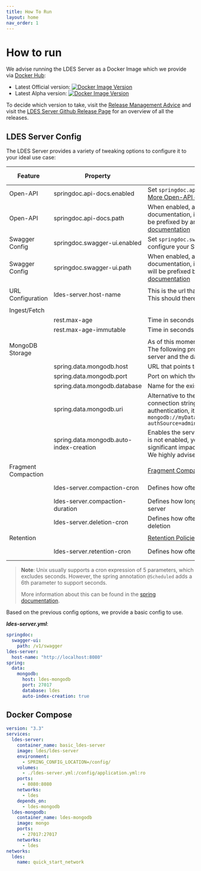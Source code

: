 ```yaml
---
title: How To Run
layout: home
nav_order: 1
---
```


# How to run

We advise running the LDES Server as a Docker Image which we provide
via [Docker Hub](https://hub.docker.com/r/ldes/ldes-server/):

* Latest Official
  version: [![Docker Image Version](https://img.shields.io/docker/v/ldes/ldes-server/latest)](https://hub.docker.com/r/ldes/ldes-server/tags)
* Latest Alpha
  version: [![Docker Image Version](https://img.shields.io/docker/v/ldes/ldes-server)](https://hub.docker.com/r/ldes/ldes-server/tags)

To decide which version to take, visit
the [Release Management Advice](https://informatievlaanderen.github.io/VSDS-Tech-Docs/release/Release_Management#which-version-should-i-use)
and visit the [LDES Server Github Release Page](https://github.com/Informatievlaanderen/VSDS-LDESServer4J/releases/) for
an overview of all the releases.

## LDES Server Config

The LDES Server provides a variety of tweaking options to configure it to your ideal use case:

| Feature             | Property                                | Description                                                                                                                                                                                                                                                                                                      | Default Value |
|---------------------|-----------------------------------------|------------------------------------------------------------------------------------------------------------------------------------------------------------------------------------------------------------------------------------------------------------------------------------------------------------------|---------------|
| Open-API            | springdoc.api-docs.enabled              | Set `springdoc.api-docs.enabled: true` to enable Open API documentation. [More Open-API documentation](https://springdoc.org/#properties) |               |
| Open-API            | springdoc.api-docs.path                 | When enabled, a url needs to be configured that points to the Open API documentation, i.e. `springdoc.api-docs.path: /v1/api-docs`. Note that this will be prefixed by an optional `server.servlet.context-path`. [More Open-API documentation](https://springdoc.org/#properties)  |               |
| Swagger Config      | springdoc.swagger-ui.enabled            | Set `springdoc.swagger-ui.enabled: true` to enable a Swagger API to easily configure your Streams. [More Swagger UI documentation](https://springdoc.org/#swagger-ui-properties) |               |
| Swagger Config       | springdoc.swagger-ui.path               | When enabled, a url needs to be configured that points to the Swagger documentation, i.e. `springdoc.swagger-ui.path: /v1/api-docs`. Note that this will be prefixed by an optional `server.servlet.context-path`. [More Swagger UI documentation](https://springdoc.org/#swagger-ui-properties)  |               |
|                     |                                         |                                                                                                                                                                                                                                                                                                                  |               |
| URL Configuration   | ldes-server.host-name                   | This is the url that will be used throughout the fragment names. <br>This should therefor point to a publicly available url.                                                                                                                                                                                     |               |
|                     | 
| Ingest/Fetch        | 
|                     | rest.max-age                            | Time in seconds that a mutable fragment can be considered up-to-date                                                                                                                                                                                                                                             | 60            |
|                     | rest.max-age-immutable                  | Time in seconds that an immutable fragment should not be refreshed                                                                                                                                                                                                                                               | 604800        |
|                     |                                         |                                                                                                                                                                                                                                                                                                                  |               |
| MongoDB Storage     |                                         | As of this moment the LDES Server only supports a MongoDB implementation. <br> The following properties have to be set to provide connectivity between the server and the database                                                                                                                               |               |
|                     | spring.data.mongodb.host                | URL that points to the MongoDB server                                                                                                                                                                                                                                                                            |               |
|                     | spring.data.mongodb.port                | Port on which the MongoDB server runs                                                                                                                                                                                                                                                                            |               |
|                     | spring.data.mongodb.database            | Name for the existing or to be created database on the MongoDB server                                                                                                                                                                                                                                            |               |
|                     | spring.data.mongodb.uri                 | Alternative to the previous 3 properties, allows passing the mongodb connection string. Note that when a MongoDB link needs to be configured with authentication, it is typically done with a uri, e.g. `mongodb://myDatabaseUser:D1fficultP%40ssw0rd@mongodb0.example.com:27017/?authSource=admin`                                                                                                                                                                                                                         |               |
|                     | spring.data.mongodb.auto-index-creation | Enables the server to automatically create indices in mongodb. If this property is not enabled, you have to manage the indices manually. This can have a significant impact on performance. <br> We highly advise you to keep this on for performance reasons                                                    |               |
|                     |                                         |                                                                                                                                                                                                                                                                                                                  |               |
| Fragment Compaction |                                         | [Fragment Compaction](./features/compaction)                                                                                                                                                                                                                                                                     |               |                                                                                                                                 |
|                     | ldes-server.compaction-cron             | Defines how often the Compaction Service will check the fragments                                                                                                                                                                                                                                                | 0 0 0 * * *   |
|                     | ldes-server.compaction-duration         | Defines how long long the redundant compacted fragments will remain on the server                                                                                                                                                                                                                                | PD7           |
|                     | ldes-server.deletion-cron               | Defines how often the redundant compacted fragments will be checked for deletion                                                                                                                                                                                                                                 | 0 0 0 * * *   |
|                     |                                         |                                                                                                                                                                                                                                                                                                                  |               |
| Retention           |                                         | [Retention Policies](./configuration/retention-policies)                                                                                                                                                                                                                                                         |               |
|                     | ldes-server.retention-cron              | Defines how often the Retention Service will check the members                                                                                                                                                                                                                                                   | 0 0 0 * * *   |

> **Note**: Unix usually supports a cron expression of 5 parameters, which excludes seconds. However, the spring
> annotation `@Scheduled` adds a 6th parameter to support seconds.
>
> More information about this can be found in
> the [spring documentation](https://docs.spring.io/spring-framework/docs/current/javadoc-api/org/springframework/scheduling/support/CronExpression.html).

Based on the previous config options, we provide a basic config to use.

***ldes-server.yml***:

````yaml
springdoc:
  swagger-ui:
    path: /v1/swagger
ldes-server:
  host-name: "http://localhost:8080"
spring:
  data:
    mongodb:
      host: ldes-mongodb
      port: 27017
      database: ldes
      auto-index-creation: true
````

## Docker Compose

````yaml
version: "3.3"
services:
  ldes-server:
    container_name: basic_ldes-server
    image: ldes/ldes-server
    environment:
      - SPRING_CONFIG_LOCATION=/config/
    volumes:
      - ./ldes-server.yml:/config/application.yml:ro
    ports:
      - 8080:8080
    networks:
      - ldes
    depends_on:
      - ldes-mongodb
  ldes-mongodb:
    container_name: ldes-mongodb
    image: mongo
    ports:
      - 27017:27017
    networks:
      - ldes
networks:
  ldes:
    name: quick_start_network
````
